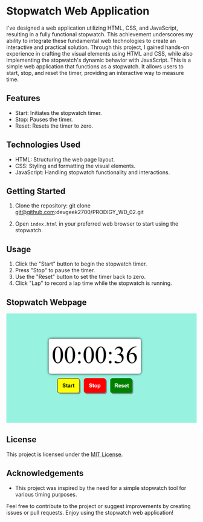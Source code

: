 # Stopwatch Web Application

I've designed a web application utilizing HTML, CSS, and JavaScript, resulting in a fully functional stopwatch. This achievement underscores my ability to integrate these fundamental web technologies to create an interactive and practical solution. Through this project, I gained hands-on experience in crafting the visual elements using HTML and CSS, while also implementing the stopwatch's dynamic behavior with JavaScript. This is a simple web application that functions as a stopwatch. It allows users to start, stop, and reset the timer, providing an interactive way to measure time.

## Features

- Start: Initiates the stopwatch timer.
- Stop: Pauses the timer.
- Reset: Resets the timer to zero.

## Technologies Used

- HTML: Structuring the web page layout.
- CSS: Styling and formatting the visual elements.
- JavaScript: Handling stopwatch functionality and interactions.


## Getting Started

1. Clone the repository:
   git clone git@github.com:devgeek2700/PRODIGY_WD_02.git

2. Open `index.html` in your preferred web browser to start using the stopwatch.

## Usage

1. Click the "Start" button to begin the stopwatch timer.
2. Press "Stop" to pause the timer.
3. Use the "Reset" button to set the timer back to zero.
4. Click "Lap" to record a lap time while the stopwatch is running.

## Stopwatch Webpage
![App Screenshot](https://github.com/devgeek2700/PRODIGY_WD_02/blob/master/output.png?raw=true)


## License

This project is licensed under the [MIT License](LICENSE).

## Acknowledgements

- This project was inspired by the need for a simple stopwatch tool for various timing purposes.

Feel free to contribute to the project or suggest improvements by creating issues or pull requests. Enjoy using the stopwatch web application!



